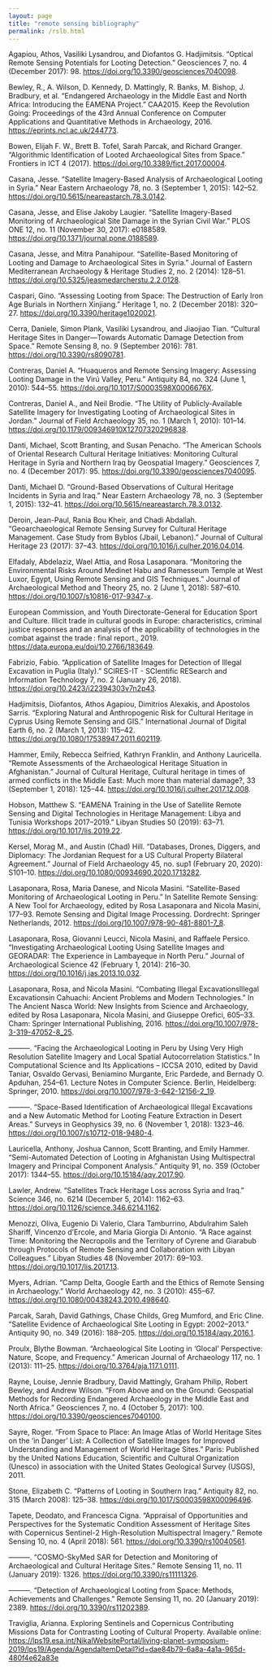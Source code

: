 ```yaml
---
layout: page
title: "remote sensing bibliography"
permalink: /rslb.html
---
```


  Agapiou, Athos, Vasiliki Lysandrou, and Diofantos G. Hadjimitsis. “Optical Remote Sensing Potentials for Looting Detection.” Geosciences 7, no. 4 (December 2017): 98. https://doi.org/10.3390/geosciences7040098.
  
  Bewley, R., A. Wilson, D. Kennedy, D. Mattingly, R. Banks, M. Bishop, J. Bradbury, et al. “Endangered Archaeology in the Middle East and North Africa: Introducing the EAMENA Project.” CAA2015. Keep the Revolution Going: Proceedings of the 43rd Annual Conference on Computer Applications and Quantitative Methods in Archaeology, 2016. https://eprints.ncl.ac.uk/244773.
  
  Bowen, Elijah F. W., Brett B. Tofel, Sarah Parcak, and Richard Granger. “Algorithmic Identification of Looted Archaeological Sites from Space.” Frontiers in ICT 4 (2017). https://doi.org/10.3389/fict.2017.00004.
  
  Casana, Jesse. “Satellite Imagery-Based Analysis of Archaeological Looting in Syria.” Near Eastern Archaeology 78, no. 3 (September 1, 2015): 142–52. https://doi.org/10.5615/neareastarch.78.3.0142.
  
  Casana, Jesse, and Elise Jakoby Laugier. “Satellite Imagery-Based Monitoring of Archaeological Site Damage in the Syrian Civil War.” PLOS ONE 12, no. 11 (November 30, 2017): e0188589. https://doi.org/10.1371/journal.pone.0188589.
  
  Casana, Jesse, and Mitra Panahipour. “Satellite-Based Monitoring of Looting and Damage to Archaeological Sites in Syria.” Journal of Eastern Mediterranean Archaeology & Heritage Studies 2, no. 2 (2014): 128–51. https://doi.org/10.5325/jeasmedarcherstu.2.2.0128.
  
  Caspari, Gino. “Assessing Looting from Space: The Destruction of Early Iron Age Burials in Northern Xinjiang.” Heritage 1, no. 2 (December 2018): 320–27. https://doi.org/10.3390/heritage1020021.
  
  Cerra, Daniele, Simon Plank, Vasiliki Lysandrou, and Jiaojiao Tian. “Cultural Heritage Sites in Danger—Towards Automatic Damage Detection from Space.” Remote Sensing 8, no. 9 (September 2016): 781. https://doi.org/10.3390/rs8090781.
  
  Contreras, Daniel A. “Huaqueros and Remote Sensing Imagery: Assessing Looting Damage in the Virú Valley, Peru.” Antiquity 84, no. 324 (June 1, 2010): 544–55. https://doi.org/10.1017/S0003598X0006676X.
  
  Contreras, Daniel A., and Neil Brodie. “The Utility of Publicly-Available Satellite Imagery for Investigating Looting of Archaeological Sites in Jordan.” Journal of Field Archaeology 35, no. 1 (March 1, 2010): 101–14. https://doi.org/10.1179/009346910X12707320296838.
  
  Danti, Michael, Scott Branting, and Susan Penacho. “The American Schools of Oriental Research Cultural Heritage Initiatives: Monitoring Cultural Heritage in Syria and Northern Iraq by Geospatial Imagery.” Geosciences 7, no. 4 (December 2017): 95. https://doi.org/10.3390/geosciences7040095.
 
 Danti, Michael D. “Ground-Based Observations of Cultural Heritage Incidents in Syria and Iraq.” Near Eastern Archaeology 78, no. 3 (September 1, 2015): 132–41. https://doi.org/10.5615/neareastarch.78.3.0132.
  
  Deroin, Jean-Paul, Rania Bou Kheir, and Chadi Abdallah. “Geoarchaeological Remote Sensing Survey for Cultural Heritage Management. Case Study from Byblos (Jbail, Lebanon).” Journal of Cultural Heritage 23 (2017): 37–43. https://doi.org/10.1016/j.culher.2016.04.014.
 
 Elfadaly, Abdelaziz, Wael Attia, and Rosa Lasaponara. “Monitoring the Environmental Risks Around Medinet Habu and Ramesseum Temple at West Luxor, Egypt, Using Remote Sensing and GIS Techniques.” Journal of Archaeological Method and Theory 25, no. 2 (June 1, 2018): 587–610. https://doi.org/10.1007/s10816-017-9347-x.
  
  European Commission, and Youth Directorate-General for Education Sport and Culture. Illicit trade in cultural goods in Europe: characteristics, criminal justice responses and an analysis of the applicability of technologies in the combat against the trade : final report., 2019. https://data.europa.eu/doi/10.2766/183649.
  
  Fabrizio, Fabio. “Application of Satellite Images for Detection of Illegal Excavation in Puglia (Italy).” SCIRES-IT - SCIentific RESearch and Information Technology 7, no. 2 (January 26, 2018). https://doi.org/10.2423/i22394303v7n2p43.
 
 Hadjimitsis, Diofantos, Athos Agapiou, Dimitrios Alexakis, and Apostolos Sarris. “Exploring Natural and Anthropogenic Risk for Cultural Heritage in Cyprus Using Remote Sensing and GIS.” International Journal of Digital Earth 6, no. 2 (March 1, 2013): 115–42. https://doi.org/10.1080/17538947.2011.602119.
  
  Hammer, Emily, Rebecca Seifried, Kathryn Franklin, and Anthony Lauricella. “Remote Assessments of the Archaeological Heritage Situation in Afghanistan.” Journal of Cultural Heritage, Cultural heritage in times of armed conflicts in the Middle East: Much more than material damage?, 33 (September 1, 2018): 125–44. https://doi.org/10.1016/j.culher.2017.12.008.
  
  Hobson, Matthew S. “EAMENA Training in the Use of Satellite Remote Sensing and Digital Technologies in Heritage Management: Libya and Tunisia Workshops 2017–2019.” Libyan Studies 50 (2019): 63–71. https://doi.org/10.1017/lis.2019.22.
  
  Kersel, Morag M., and Austin (Chad) Hill. “Databases, Drones, Diggers, and Diplomacy: The Jordanian Request for a US Cultural Property Bilateral Agreement.” Journal of Field Archaeology 45, no. sup1 (February 20, 2020): S101–10. https://doi.org/10.1080/00934690.2020.1713282.
  
  Lasaponara, Rosa, Maria Danese, and Nicola Masini. “Satellite-Based Monitoring of Archaeological Looting in Peru.” In Satellite Remote Sensing: A New Tool for Archaeology, edited by Rosa Lasaponara and Nicola Masini, 177–93. Remote Sensing and Digital Image Processing. Dordrecht: Springer Netherlands, 2012. https://doi.org/10.1007/978-90-481-8801-7_8.
  
  Lasaponara, Rosa, Giovanni Leucci, Nicola Masini, and Raffaele Persico. “Investigating Archaeological Looting Using Satellite Images and GEORADAR: The Experience in Lambayeque in North Peru.” Journal of Archaeological Science 42 (February 1, 2014): 216–30. https://doi.org/10.1016/j.jas.2013.10.032.
  
  Lasaponara, Rosa, and Nicola Masini. “Combating Illegal ExcavationsIllegal Excavationsin Cahuachi: Ancient Problems and Modern Technologies.” In The Ancient Nasca World: New Insights from Science and Archaeology, edited by Rosa Lasaponara, Nicola Masini, and Giuseppe Orefici, 605–33. Cham: Springer International Publishing, 2016. https://doi.org/10.1007/978-3-319-47052-8_25.
  
  ———. “Facing the Archaeological Looting in Peru by Using Very High Resolution Satellite Imagery and Local Spatial Autocorrelation Statistics.” In Computational Science and Its Applications – ICCSA 2010, edited by David Taniar, Osvaldo Gervasi, Beniamino Murgante, Eric Pardede, and Bernady O. Apduhan, 254–61. Lecture Notes in Computer Science. Berlin, Heidelberg: Springer, 2010. https://doi.org/10.1007/978-3-642-12156-2_19.
 
  ———. “Space-Based Identification of Archaeological Illegal Excavations and a New Automatic Method for Looting Feature Extraction in Desert Areas.” Surveys in Geophysics 39, no. 6 (November 1, 2018): 1323–46. https://doi.org/10.1007/s10712-018-9480-4.
  
  Lauricella, Anthony, Joshua Cannon, Scott Branting, and Emily Hammer. “Semi-Automated Detection of Looting in Afghanistan Using Multispectral Imagery and Principal Component Analysis.” Antiquity 91, no. 359 (October 2017): 1344–55. https://doi.org/10.15184/aqy.2017.90.
  
  Lawler, Andrew. “Satellites Track Heritage Loss across Syria and Iraq.” Science 346, no. 6214 (December 5, 2014): 1162–63. https://doi.org/10.1126/science.346.6214.1162.
  
  Menozzi, Oliva, Eugenio Di Valerio, Clara Tamburrino, Abdulrahim Saleh Shariff, Vincenzo d’Ercole, and Maria Giorgia Di Antonio. “A Race against Time: Monitoring the Necropolis and the Territory of Cyrene and Giarabub through Protocols of Remote Sensing and Collaboration with Libyan Colleagues.” Libyan Studies 48 (November 2017): 69–103. https://doi.org/10.1017/lis.2017.13.
  
  Myers, Adrian. “Camp Delta, Google Earth and the Ethics of Remote Sensing in Archaeology.” World Archaeology 42, no. 3 (2010): 455–67. https://doi.org/10.1080/00438243.2010.498640.
  
  Parcak, Sarah, David Gathings, Chase Childs, Greg Mumford, and Eric Cline. “Satellite Evidence of Archaeological Site Looting in Egypt: 2002–2013.” Antiquity 90, no. 349 (2016): 188–205. https://doi.org/10.15184/aqy.2016.1.
  
  Proulx, Blythe Bowman. “Archaeological Site Looting in ‘Glocal’ Perspective: Nature, Scope, and Frequency.” American Journal of Archaeology 117, no. 1 (2013): 111–25. https://doi.org/10.3764/aja.117.1.0111.
  
  Rayne, Louise, Jennie Bradbury, David Mattingly, Graham Philip, Robert Bewley, and Andrew Wilson. “From Above and on the Ground: Geospatial Methods for Recording Endangered Archaeology in the Middle East and North Africa.” Geosciences 7, no. 4 (October 5, 2017): 100. https://doi.org/10.3390/geosciences7040100.
  
  Sayre, Roger. “From Space to Place: An Image Atlas of World Heritage Sites on the ‘in Danger’ List: A Collection of Satellite Images for Improved Understanding and Management of World Heritage Sites.” Paris: Published by the United Nations Education, Scientific and Cultural Organization (Unesco) in association with the United States Geological Survey (USGS), 2011.
  
  Stone, Elizabeth C. “Patterns of Looting in Southern Iraq.” Antiquity 82, no. 315 (March 2008): 125–38. https://doi.org/10.1017/S0003598X00096496.
  
  Tapete, Deodato, and Francesca Cigna. “Appraisal of Opportunities and Perspectives for the Systematic Condition Assessment of Heritage Sites with Copernicus Sentinel-2 High-Resolution Multispectral Imagery.” Remote Sensing 10, no. 4 (April 2018): 561. https://doi.org/10.3390/rs10040561.
  
  ———. “COSMO-SkyMed SAR for Detection and Monitoring of Archaeological and Cultural Heritage Sites.” Remote Sensing 11, no. 11 (January 2019): 1326. https://doi.org/10.3390/rs11111326.
 
  ———. “Detection of Archaeological Looting from Space: Methods, Achievements and Challenges.” Remote Sensing 11, no. 20 (January 2019): 2389. https://doi.org/10.3390/rs11202389.

  Traviglia, Arianna. Exploring Sentinels and Copernicus Contributing Missions Data for Contrasting Looting of Cultural Property. Available online: https://lps19.esa.int/NikalWebsitePortal/living-planet-symposium-2019/lps19/Agenda/AgendaItemDetail?id=dae84b79-6a8a-4a1a-965d-480f4e62a83e
